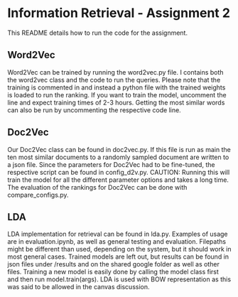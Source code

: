# Information Retrieval - Assignment 2
This README details how to run the code for the assignment. 


## Word2Vec
Word2Vec can be trained by running the word2vec.py file. I contains both the word2vec class and the code to run the queries.
Please note that the training is commented in and instead a python file with the trained weights is loaded to run the ranking.
If you want to train the model, uncomment the line and expect training times of 2-3 hours. Getting the most similar words can also be run by uncommenting the respective code line.
## Doc2Vec
Our Doc2Vec class can be found in doc2vec.py. If this file is run as main the ten most similar documents to a randomly sampled document are written to a json file.
Since the parameters for Doc2Vec had to be fine-tuned, the respective script can be found in config_d2v.py. CAUTION: Running this will train the model for all the different parameter options and takes a long time.
The evaluation of the rankings for Doc2Vec can be done with compare_configs.py.

## LDA
LDA implementation for retrieval can be found in lda.py. Examples of usage are in evaluation.ipynb, as well as general testing and evaluation. Filepaths might be different than used, depending on the system, but it should work in most general cases. Trained models are left out, but results can be found in json files under /results and on the shared google folder as well as other files. Training a new model is easily done by calling the model class first and then run model.train(args). LDA is used with BOW representation as this was said to be allowed in the canvas discussion.
